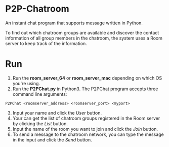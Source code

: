 # P2P-Chatroom
An instant chat program that supports message written in Python.

To find out which chatroom groups are available and discover the
contact information of all group members in the chatroom, the system uses a Room server to keep track of
the information. 

# Run

1. Run the **room_server_64** or **room_server_mac** depending on which OS you're using.
2. Run the **P2PChat.py** in Python3. The P2PChat program accepts three command line arguments:
```
P2PChat <roomserver_address> <roomserver_port> <myport>
```
3. Input your name and click the *User* button.
4. Your can get the list of chatroom groups registered in the Room server by clicking the *List* button.
5. Input the name of the room you want to join and click the *Join* button.
6. To send a message to the chatroom network, you can type the message in the input and click the *Send* button.
